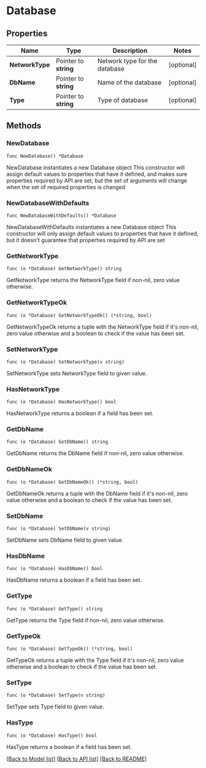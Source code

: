 # Database

## Properties

Name | Type | Description | Notes
------------ | ------------- | ------------- | -------------
**NetworkType** | Pointer to **string** | Network type for the database | [optional] 
**DbName** | Pointer to **string** | Name of the database | [optional] 
**Type** | Pointer to **string** | Type of database | [optional] 

## Methods

### NewDatabase

`func NewDatabase() *Database`

NewDatabase instantiates a new Database object
This constructor will assign default values to properties that have it defined,
and makes sure properties required by API are set, but the set of arguments
will change when the set of required properties is changed

### NewDatabaseWithDefaults

`func NewDatabaseWithDefaults() *Database`

NewDatabaseWithDefaults instantiates a new Database object
This constructor will only assign default values to properties that have it defined,
but it doesn't guarantee that properties required by API are set

### GetNetworkType

`func (o *Database) GetNetworkType() string`

GetNetworkType returns the NetworkType field if non-nil, zero value otherwise.

### GetNetworkTypeOk

`func (o *Database) GetNetworkTypeOk() (*string, bool)`

GetNetworkTypeOk returns a tuple with the NetworkType field if it's non-nil, zero value otherwise
and a boolean to check if the value has been set.

### SetNetworkType

`func (o *Database) SetNetworkType(v string)`

SetNetworkType sets NetworkType field to given value.

### HasNetworkType

`func (o *Database) HasNetworkType() bool`

HasNetworkType returns a boolean if a field has been set.

### GetDbName

`func (o *Database) GetDbName() string`

GetDbName returns the DbName field if non-nil, zero value otherwise.

### GetDbNameOk

`func (o *Database) GetDbNameOk() (*string, bool)`

GetDbNameOk returns a tuple with the DbName field if it's non-nil, zero value otherwise
and a boolean to check if the value has been set.

### SetDbName

`func (o *Database) SetDbName(v string)`

SetDbName sets DbName field to given value.

### HasDbName

`func (o *Database) HasDbName() bool`

HasDbName returns a boolean if a field has been set.

### GetType

`func (o *Database) GetType() string`

GetType returns the Type field if non-nil, zero value otherwise.

### GetTypeOk

`func (o *Database) GetTypeOk() (*string, bool)`

GetTypeOk returns a tuple with the Type field if it's non-nil, zero value otherwise
and a boolean to check if the value has been set.

### SetType

`func (o *Database) SetType(v string)`

SetType sets Type field to given value.

### HasType

`func (o *Database) HasType() bool`

HasType returns a boolean if a field has been set.


[[Back to Model list]](../README.md#documentation-for-models) [[Back to API list]](../README.md#documentation-for-api-endpoints) [[Back to README]](../README.md)


